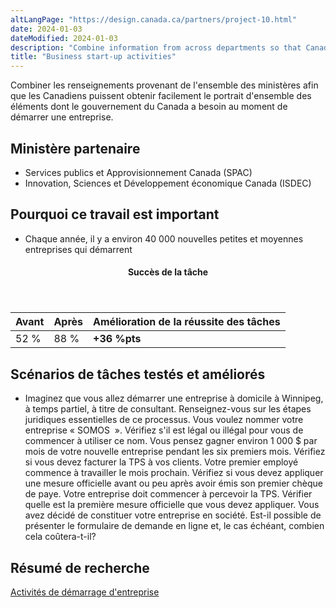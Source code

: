 ```yaml
---
altLangPage: "https://design.canada.ca/partners/project-10.html"
date: 2024-01-03
dateModified: 2024-01-03
description: "Combine information from across departments so that Canadians easily get the whole picture on what the Government of Canada requires when starting a business."
title: "Business start-up activities"
---
```

<p>Combiner les renseignements provenant de l'ensemble des ministères afin que les Canadiens puissent obtenir facilement le portrait d'ensemble des éléments dont le gouvernement du Canada a besoin au moment de démarrer une entreprise.</p>
<h2>Ministère partenaire</h2>
<ul>
  <li>Services publics et Approvisionnement Canada (SPAC)</li>
  <li>Innovation, Sciences et Développement économique Canada (ISDEC)</li>
</ul>
<h2>Pourquoi ce travail est important</h2>
<ul>
  <li>Chaque année, il y a environ 40 000 nouvelles petites et moyennes entreprises qui démarrent</li>
</ul>
<div class="row mrgn-tp-lg mrgn-bttm-lg">
  <div class="col-md-8">
    <div class="panel panel-success">
      <header class="panel-heading">
        <h4 class="panel-title text-center">Succès de la tâche</h4>
      </header>
      <table class="table">
        <thead>
          <tr style="">
            <th scope="col" class="col-md-3">Avant</th>
            <th scope="col" class="col-md-3">Après</th>
            <th scope="col" class="col-md-6">Amélioration de la réussite des tâches</th>
          </tr>
        </thead>
        <tbody>
          <tr>
            <td class="table-smnum">52&nbsp;%</td>
            <td class="table-smnum">88&nbsp;%</td>
            <td class="table-smnum"><span class="text-success"><strong>+36&nbsp;%pts</strong></span></td>
          </tr>
        </tbody>
      </table>
    </div>
  </div>
</div>
<h2>Scénarios de tâches testés et améliorés</h2>
<ul class="lst-spcd">
  <li>Imaginez que vous allez démarrer une entreprise à domicile à Winnipeg, à temps partiel, à titre de consultant. Renseignez-vous sur les étapes juridiques essentielles de ce processus.
Vous voulez nommer votre entreprise &laquo;&nbsp;SOMOS &nbsp;&raquo;. Vérifiez s'il est légal ou illégal pour vous de commencer à utiliser ce nom.
Vous pensez gagner environ 1 000 $ par mois de votre nouvelle entreprise pendant les six premiers mois. Vérifiez si vous devez facturer la TPS à vos clients.
Votre premier employé commence à travailler le mois prochain. Vérifiez si vous devez appliquer une mesure officielle avant ou peu après avoir émis son premier chèque de paye.
Votre entreprise doit commencer à percevoir la TPS. Vérifier quelle est la première mesure officielle que vous devez appliquer.
Vous avez décidé de constituer votre entreprise en société. Est-il possible de présenter le formulaire de demande en ligne et, le cas échéant, combien cela coûtera-t-il?</li>
</ul>
<h2>Résumé de recherche</h2>
<p><a href="https://blogue.canada.ca/2018/02/20/demarrer_une_entreprise.html">Activités de démarrage d'entreprise</a></p>
